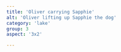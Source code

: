```yaml
---
title: 'Oliver carrying Sapphie'
alt: 'Oliver lifting up Sapphie the dog'
category: 'lake'
group: 3
aspect: '3x2'

---
```

